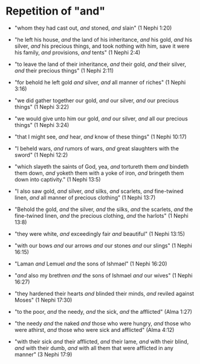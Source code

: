 # Repetition of "and"

*   "whom they had cast out, *and* stoned, *and* slain" (1 Nephi 1:20)
*   "he left his house, *and* the land of his inheritance, *and* his gold,
    *and* his silver, *and* his precious things, and took nothing with him,
    save it were his family, *and* provisions, *and* tents" (1 Nephi 2:4)
*   "to leave the land of their inheritance, *and* their gold, *and* their
    silver, *and* their precious things" (1 Nephi 2:11)
*   "for behold he left gold *and* silver, *and* all manner of riches"
    (1 Nephi 3:16)
*   "we did gather together our gold, *and* our silver, *and* our precious
    things" (1 Nephi 3:22)
*   "we would give unto him our gold, *and* our silver, *and* all our precious
    things" (1 Nephi 3:24)
*   "that I might see, *and* hear, *and* know of these things" (1 Nephi 10:17)
*   "I beheld wars, *and* rumors of wars, *and* great slaughters with the sword"
    (1 Nephi 12:2)
*   "which slayeth the saints of God, yea, *and* tortureth them *and* bindeth
    them down, *and* yoketh them with a yoke of iron, *and* bringeth them down
    into captivity." (1 Nephi 13:5)
*   "I also saw gold, *and* silver, *and* silks, *and* scarlets, *and* fine-twined
    linen, *and* all manner of precious clothing" (1 Nephi 13:7)
*   "Behold the gold, *and* the silver, *and* the silks, *and* the scarlets, *and*
    the fine-twined linen, *and* the precious clothing, *and* the harlots"
    (1 Nephi 13:8)
*   "they were white, *and* exceedingly fair *and* beautiful" (1 Nephi 13:15)
*   "with our bows *and* our arrows *and* our stones *and* our slings" (1 Nephi 16:15)
*   "Laman *and* Lemuel *and* the sons of Ishmael" (1 Nephi 16:20)
*   "*and* also my brethren *and* the sons of Ishmael *and* our wives" (1 Nephi 16:27)
*   "they hardened their hearts *and* blinded their minds, *and* reviled against Moses" (1 Nephi 17:30)

*   "to the poor, *and* the needy, *and* the sick, *and* the afflicted" (Alma 1:27)
*   "the needy *and* the naked *and* those who were hungry, *and* those who were athirst, *and* those who were sick and afflicted" (Alma 4:12)

*   "with their sick *and* their afflicted, *and* their lame, *and* with their blind, *and* with their dumb, *and* with all them that were afflicted in any manner" (3 Nephi 17:9)